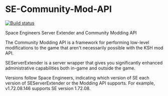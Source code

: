 SE-Community-Mod-API
====================
[![Build status](https://ci.appveyor.com/api/projects/status/0htx102kvcg2thrj/branch/master?svg=true)](https://ci.appveyor.com/project/dodexahedron/se-community-mod-api/branch/master)

Space Engineers Server Extender and Community Modding API

The Community Modding API is a framework for performing low-level modifications to the game that aren't necessarily possible with the KSH mod API.

SEServerExtender is a server wrapper that gives you significantly enhanced administrative capabilities both in-game and outside the game. 

Versions follow Space Engineers, indicating which version of SE each version of SEServerExtender or the Modding API supports.
For example, v1.72.08.146 supports SE version 1.72.08.
